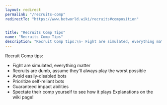 ```yaml
---
layout: redirect
permalink: "/recruits-comp"
redirectTo: "https://www.botworld.wiki/recruits#composition"


title: "Recruits Comp Tips"
name: "Recruits Comp Tips"
description: "Recruit Comp tips:\n- Fight are simulated, everything matter\n- Recruits are dumb, assume they'll always play the worst possible\n- Avoid easily-disabled bots\n- Prioritize self-reliant bots\n- Guaranteed impact abilities\n- Spectate their comp yourself to see how it plays\nExplanations on the wiki page!"
---
```


Recruit Comp tips:
- Fight are simulated, everything matter
- Recruits are dumb, assume they'll always play the worst possible
- Avoid easily-disabled bots
- Prioritize self-reliant bots
- Guaranteed impact abilities
- Spectate their comp yourself to see how it plays
Explanations on the wiki page!
